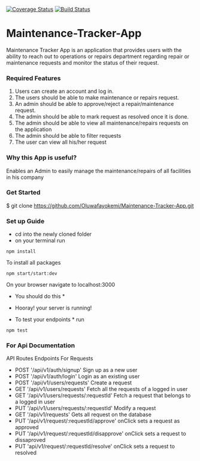 [![Coverage Status](https://coveralls.io/repos/github/Oluwafayokemi/Maintenance-Tracker-App/badge.svg?branch=develop)](https://coveralls.io/github/Oluwafayokemi/Maintenance-Tracker-App?branch=develop)
[![Build Status](https://travis-ci.org/Oluwafayokemi/Maintenance-Tracker-App.svg?branch=develop)](https://travis-ci.org/Oluwafayokemi/Maintenance-Tracker-App)

# Maintenance-Tracker-App
Maintenance Tracker App is an application that provides users with the ability to reach out to
operations or repairs department regarding repair or maintenance requests and monitor the
status of their request.

### Required Features
1. Users can create an account and log in.
2. The users should be able to make maintenance or repairs request.
3. An admin should be able to approve/reject a repair/maintenance request.
4. The admin should be able to mark request as resolved once it is done.
5. The admin should be able to view all maintenance/repairs requests on the application
6. The admin should be able to filter requests
7. The user can view all his/her request

### Why this App is useful?
Enables an Admin to easily manage the maintenance/repairs of all facilities in his company

### Get Started
$ git clone https://github.com/Oluwafayokemi/Maintenance-Tracker-App.git

### Set up Guide
- cd into the newly cloned folder
- on your terminal run
```
npm install 
```
To install all packages
```
npm start/start:dev 
```
On your browser navigate to localhost:3000
* You should do this *
- Hooray! your server is running!

* To test your endpoints * run
```
npm test
 ```
### For Api Documentation
API Routes Endpoints
For Requests
- POST '/api/v1/auth/signup' Sign up as a new user
- POST '/api/v1/auth/login' Login as an existing user
- POST '/api/v1/users/requests' Create a request
- GET '/api/v1/users/requests' Fetch all the requests of a logged in user
- GET '/api/v1/users/requests/:requestId'  Fetch a request that belongs to a logged in user
- PUT '/api/v1/users/requests/:requestId' Modify a request
- GET '/api/v1/requests' Gets all request on the database
- PUT '/api/v1/request/:requestId/approve' onClick sets a request as approved
- PUT '/api/v1/request/:requestId/disapprove' onClick sets a request to dissaproved
- PUT 'api/v1/request/:requestId/resolve' onClick sets a request to resolved

